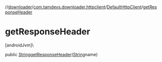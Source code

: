 //[downloader](../../../index.md)/[com.tamdevs.downloader.httpclient](../index.md)/[DefaultHttpClient](index.md)/[getResponseHeader](get-response-header.md)

# getResponseHeader

[androidJvm]\

public [String](https://developer.android.com/reference/kotlin/java/lang/String.html)[getResponseHeader](get-response-header.md)([String](https://developer.android.com/reference/kotlin/java/lang/String.html)name)
